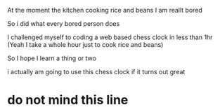 At the moment the kitchen cooking rice
and beans
I am reallt bored

So i did what every bored person does

I challenged myself to coding a web based
chess clock in less than 1hr (Yeah I take a whole hour just to cook rice and beans)

So I hope I learn a thing or two

i actually am going to use this chess clock
if it turns out great

# do not mind this line
